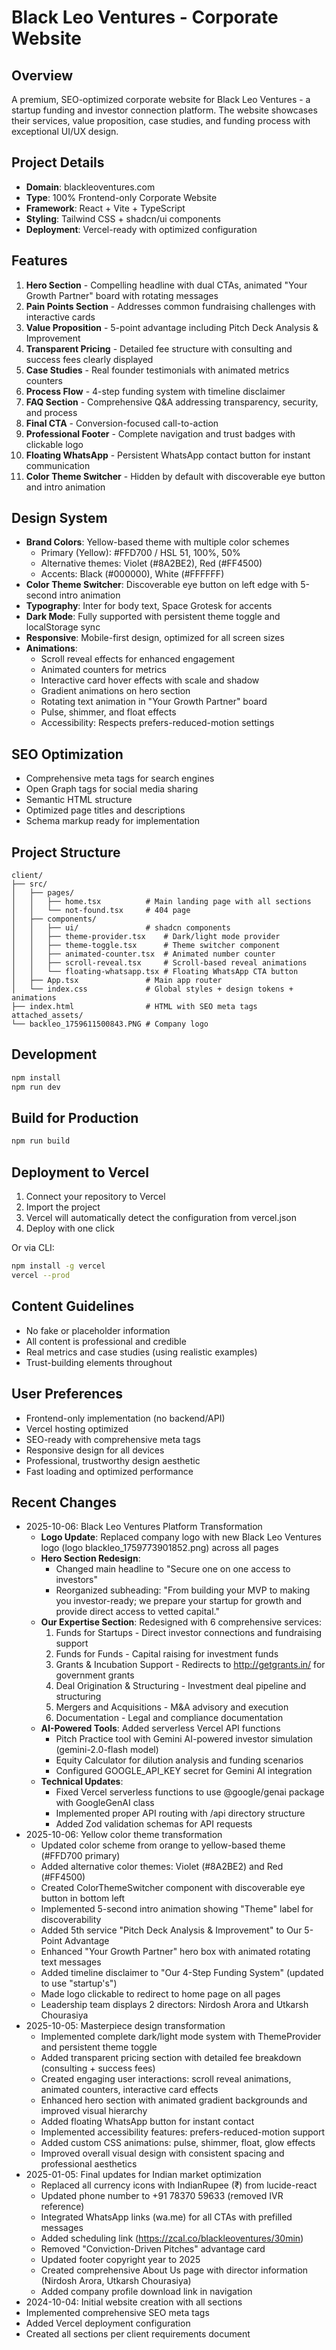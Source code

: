 # Black Leo Ventures - Corporate Website

## Overview
A premium, SEO-optimized corporate website for Black Leo Ventures - a startup funding and investor connection platform. The website showcases their services, value proposition, case studies, and funding process with exceptional UI/UX design.

## Project Details
- **Domain**: blackleoventures.com
- **Type**: 100% Frontend-only Corporate Website
- **Framework**: React + Vite + TypeScript
- **Styling**: Tailwind CSS + shadcn/ui components
- **Deployment**: Vercel-ready with optimized configuration

## Features
1. **Hero Section** - Compelling headline with dual CTAs, animated "Your Growth Partner" board with rotating messages
2. **Pain Points Section** - Addresses common fundraising challenges with interactive cards
3. **Value Proposition** - 5-point advantage including Pitch Deck Analysis & Improvement
4. **Transparent Pricing** - Detailed fee structure with consulting and success fees clearly displayed
5. **Case Studies** - Real founder testimonials with animated metrics counters
6. **Process Flow** - 4-step funding system with timeline disclaimer
7. **FAQ Section** - Comprehensive Q&A addressing transparency, security, and process
8. **Final CTA** - Conversion-focused call-to-action
9. **Professional Footer** - Complete navigation and trust badges with clickable logo
10. **Floating WhatsApp** - Persistent WhatsApp contact button for instant communication
11. **Color Theme Switcher** - Hidden by default with discoverable eye button and intro animation

## Design System
- **Brand Colors**: Yellow-based theme with multiple color schemes
  - Primary (Yellow): #FFD700 / HSL 51, 100%, 50%
  - Alternative themes: Violet (#8A2BE2), Red (#FF4500)
  - Accents: Black (#000000), White (#FFFFFF)
- **Color Theme Switcher**: Discoverable eye button on left edge with 5-second intro animation
- **Typography**: Inter for body text, Space Grotesk for accents
- **Dark Mode**: Fully supported with persistent theme toggle and localStorage sync
- **Responsive**: Mobile-first design, optimized for all screen sizes
- **Animations**: 
  - Scroll reveal effects for enhanced engagement
  - Animated counters for metrics
  - Interactive card hover effects with scale and shadow
  - Gradient animations on hero section
  - Rotating text animation in "Your Growth Partner" board
  - Pulse, shimmer, and float effects
  - Accessibility: Respects prefers-reduced-motion settings

## SEO Optimization
- Comprehensive meta tags for search engines
- Open Graph tags for social media sharing
- Semantic HTML structure
- Optimized page titles and descriptions
- Schema markup ready for implementation

## Project Structure
```
client/
├── src/
│   ├── pages/
│   │   ├── home.tsx          # Main landing page with all sections
│   │   └── not-found.tsx     # 404 page
│   ├── components/
│   │   ├── ui/               # shadcn components
│   │   ├── theme-provider.tsx    # Dark/light mode provider
│   │   ├── theme-toggle.tsx      # Theme switcher component
│   │   ├── animated-counter.tsx  # Animated number counter
│   │   ├── scroll-reveal.tsx     # Scroll-based reveal animations
│   │   └── floating-whatsapp.tsx # Floating WhatsApp CTA button
│   ├── App.tsx               # Main app router
│   └── index.css             # Global styles + design tokens + animations
├── index.html                # HTML with SEO meta tags
attached_assets/
└── backleo_1759611500843.PNG # Company logo
```

## Development
```bash
npm install
npm run dev
```

## Build for Production
```bash
npm run build
```

## Deployment to Vercel
1. Connect your repository to Vercel
2. Import the project
3. Vercel will automatically detect the configuration from vercel.json
4. Deploy with one click

Or via CLI:
```bash
npm install -g vercel
vercel --prod
```

## Content Guidelines
- No fake or placeholder information
- All content is professional and credible
- Real metrics and case studies (using realistic examples)
- Trust-building elements throughout

## User Preferences
- Frontend-only implementation (no backend/API)
- Vercel hosting optimized
- SEO-ready with comprehensive meta tags
- Responsive design for all devices
- Professional, trustworthy design aesthetic
- Fast loading and optimized performance

## Recent Changes
- 2025-10-06: Black Leo Ventures Platform Transformation
  - **Logo Update**: Replaced company logo with new Black Leo Ventures logo (logo blackleo_1759773901852.png) across all pages
  - **Hero Section Redesign**: 
    - Changed main headline to "Secure one on one access to investors"
    - Reorganized subheading: "From building your MVP to making you investor-ready; we prepare your startup for growth and provide direct access to vetted capital."
  - **Our Expertise Section**: Redesigned with 6 comprehensive services:
    1. Funds for Startups - Direct investor connections and fundraising support
    2. Funds for Funds - Capital raising for investment funds
    3. Grants & Incubation Support - Redirects to http://getgrants.in/ for government grants
    4. Deal Origination & Structuring - Investment deal pipeline and structuring
    5. Mergers and Acquisitions - M&A advisory and execution
    6. Documentation - Legal and compliance documentation
  - **AI-Powered Tools**: Added serverless Vercel API functions
    - Pitch Practice tool with Gemini AI-powered investor simulation (gemini-2.0-flash model)
    - Equity Calculator for dilution analysis and funding scenarios
    - Configured GOOGLE_API_KEY secret for Gemini AI integration
  - **Technical Updates**:
    - Fixed Vercel serverless functions to use @google/genai package with GoogleGenAI class
    - Implemented proper API routing with /api directory structure
    - Added Zod validation schemas for API requests
- 2025-10-06: Yellow color theme transformation
  - Updated color scheme from orange to yellow-based theme (#FFD700 primary)
  - Added alternative color themes: Violet (#8A2BE2) and Red (#FF4500)
  - Created ColorThemeSwitcher component with discoverable eye button in bottom left
  - Implemented 5-second intro animation showing "Theme" label for discoverability
  - Added 5th service "Pitch Deck Analysis & Improvement" to Our 5-Point Advantage
  - Enhanced "Your Growth Partner" hero box with animated rotating text messages
  - Added timeline disclaimer to "Our 4-Step Funding System" (updated to use "startup's")
  - Made logo clickable to redirect to home page on all pages
  - Leadership team displays 2 directors: Nirdosh Arora and Utkarsh Chourasiya
- 2025-10-05: Masterpiece design transformation
  - Implemented complete dark/light mode system with ThemeProvider and persistent theme toggle
  - Added transparent pricing section with detailed fee breakdown (consulting + success fees)
  - Created engaging user interactions: scroll reveal animations, animated counters, interactive card effects
  - Enhanced hero section with animated gradient backgrounds and improved visual hierarchy
  - Added floating WhatsApp button for instant contact
  - Implemented accessibility features: prefers-reduced-motion support
  - Added custom CSS animations: pulse, shimmer, float, glow effects
  - Improved overall visual design with consistent spacing and professional aesthetics
- 2025-01-05: Final updates for Indian market optimization
  - Replaced all currency icons with IndianRupee (₹) from lucide-react
  - Updated phone number to +91 78370 59633 (removed IVR reference)
  - Integrated WhatsApp links (wa.me) for all CTAs with prefilled messages
  - Added scheduling link (https://zcal.co/blackleoventures/30min)
  - Removed "Conviction-Driven Pitches" advantage card
  - Updated footer copyright year to 2025
  - Created comprehensive About Us page with director information (Nirdosh Arora, Utkarsh Chourasiya)
  - Added company profile download link in navigation
- 2024-10-04: Initial website creation with all sections
- Implemented comprehensive SEO meta tags
- Added Vercel deployment configuration
- Created all sections per client requirements document
